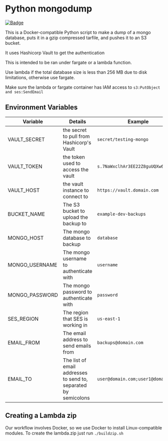 # Python mongodump

[![Badge](https://images.microbadger.com/badges/image/clevyr/mongodump-python-lambda.svg)](https://microbadger.com/images/clevyr/mongodump-python-lambda "Get your own image badge on microbadger.com")

This is a Docker-compatible Python script to make a dump of a mongo database, puts it in a gzip compressed tarfile, and pushes it to an S3 bucket.

It uses Hashicorp Vault to get the authentication

This is intended to be ran under fargate or a lambda function.

Use lambda if the total database size is less than 256 MB due to disk limitations, otherwise use fargate.

Make sure the lambda or fargate container has IAM access to `s3:PutObject and ses:SendEmail`

## Environment Variables

|    Variable    |                             Details                             |              Example               |
| -------------- | --------------------------------------------------------------- | ---------------------------------- |
| VAULT_SECRET   | the secret to pull from Hashicorp's Vault                       | `secret/testing-mongo`             |
| VAULT_TOKEN    | the token used to access the vault                              | `s.7NaWxclhAr3EE22Z8guUQXw6`       |
| VAULT_HOST     | the vault instance to connect to                                | `https://vault.domain.com`         |
| BUCKET_NAME    | The S3 bucket to upload the backup to                           | `example-dev-backups`              |
| MONGO_HOST     | The mongo database to backup                                    | `database`                         |
| MONGO_USERNAME | The mongo username to authenticate with                         | `username`                         |
| MONGO_PASSWORD | The mongo password to authenticate with                         | `password`                         |
| SES_REGION     | The region that SES is working in                               | `us-east-1`                        |
| EMAIL_FROM     | The email address to send emails from                           | `backups@domain.com`               |
| EMAIL_TO       | The list of email addresses to send to, separated by semicolons | `user@domain.com;user1@domain.com` |

## Creating a Lambda zip

Our workflow involves Docker, so we use Docker to install Linux-compatible modules. To create the lambda.zip just run `./buildzip.sh`
